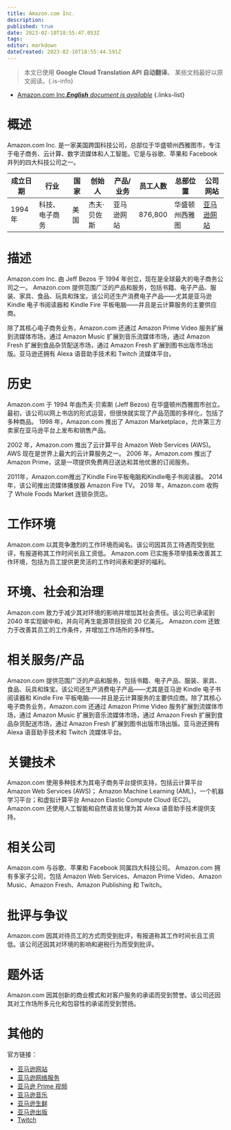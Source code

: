 ```yaml
---
title: Amazon.com Inc.
description: 
published: true
date: 2023-02-10T18:55:47.053Z
tags: 
editor: markdown
dateCreated: 2023-02-10T18:55:44.591Z
---
```


> 本文已使用 **Google Cloud Translation API 自动翻译**。
某些文档最好以原文阅读。{.is-info}



- [Amazon.com Inc.***English** document is available*](/en/Knowledge-base/Dictionary/Company/amazon-com-inc-)
{.links-list}


# 概述

Amazon.com Inc. 是一家美国跨国科技公司，总部位于华盛顿州西雅图市，专注于电子商务、云计算、数字流媒体和人工智能。它是与谷歌、苹果和 Facebook 并列的四大科技公司之一。

|成立日期 |行业 |国家 |创始人 |产品/业务 |员工人数 |总部位置 |公司网站 |
| ------------------ | ---------------------- | ---------- | -------------- | -------------- | ------------------ | ---------------------- | -------------- |
| 1994 年 |科技、电子商务 |美国 |杰夫·贝佐斯 |亚马逊网站 | 876,800 |华盛顿州西雅图 | [亚马逊网站](https://www.amazon.com) |

# 描述

Amazon.com Inc. 由 Jeff Bezos 于 1994 年创立，现在是全球最大的电子商务公司之一。 Amazon.com 提供范围广泛的产品和服务，包括书籍、电子产品、服装、家具、食品、玩具和珠宝。该公司还生产消费电子产品——尤其是亚马逊 Kindle 电子书阅读器和 Kindle Fire 平板电脑——并且是云计算服务的主要供应商。

除了其核心电子商务业务，Amazon.com 还通过 Amazon Prime Video 服务扩展到流媒体市场，通过 Amazon Music 扩展到音乐流媒体市场，通过 Amazon Fresh 扩展到食品杂货配送市场，通过 Amazon Fresh 扩展到图书出版市场出版。亚马逊还拥有 Alexa 语音助手技术和 Twitch 流媒体平台。

# 历史

Amazon.com 于 1994 年由杰夫·贝索斯 (Jeff Bezos) 在华盛顿州西雅图市创立。最初，该公司以网上书店的形式运营，但很快就实现了产品范围的多样化，包括了多种商品。 1998 年，Amazon.com 推出了 Amazon Marketplace，允许第三方卖家在亚马逊平台上发布和销售产品。

2002 年，Amazon.com 推出了云计算平台 Amazon Web Services (AWS)。 AWS 现在是世界上最大的云计算服务之一。 2006 年，Amazon.com 推出了 Amazon Prime，这是一项提供免费两日送达和其他优惠的订阅服务。

2011年，Amazon.com推出了Kindle Fire平板电脑和Kindle电子书阅读器。 2014 年，该公司推出流媒体播放器 Amazon Fire TV。 2018 年，Amazon.com 收购了 Whole Foods Market 连锁杂货店。

# 工作环境

Amazon.com 以其竞争激烈的工作环境而闻名。该公司因其员工待遇而受到批评，有报道称其工作时间长且工资低。 Amazon.com 已实施多项举措来改善其工作环境，包括为员工提供更灵活的工作时间表和更好的福利。

# 环境、社会和治理

Amazon.com 致力于减少其对环境的影响并增加其社会责任。该公司已承诺到 2040 年实现碳中和，并向可再生能源项目投资 20 亿美元。 Amazon.com 还致力于改善其员工的工作条件，并增加工作场所的多样性。

# 相关服务/产品

Amazon.com 提供范围广泛的产品和服务，包括书籍、电子产品、服装、家具、食品、玩具和珠宝。该公司还生产消费电子产品——尤其是亚马逊 Kindle 电子书阅读器和 Kindle Fire 平板电脑——并且是云计算服务的主要供应商。除了其核心电子商务业务，Amazon.com 还通过 Amazon Prime Video 服务扩展到流媒体市场，通过 Amazon Music 扩展到音乐流媒体市场，通过 Amazon Fresh 扩展到食品杂货配送市场，通过 Amazon Fresh 扩展到图书出版市场出版。亚马逊还拥有 Alexa 语音助手技术和 Twitch 流媒体平台。

# 关键技术

Amazon.com 使用多种技术为其电子商务平台提供支持，包括云计算平台 Amazon Web Services (AWS)； Amazon Machine Learning (AML)，一个机器学习平台；和虚拟计算平台 Amazon Elastic Compute Cloud (EC2)。 Amazon.com 还使用人工智能和自然语言处理为其 Alexa 语音助手技术提供支持。

# 相关公司

Amazon.com 与谷歌、苹果和 Facebook 同属四大科技公司。 Amazon.com 拥有多家子公司，包括 Amazon Web Services、Amazon Prime Video、Amazon Music、Amazon Fresh、Amazon Publishing 和 Twitch。

# 批评与争议

Amazon.com 因其对待员工的方式而受到批评，有报道称其工作时间长且工资低。该公司还因其对环境的影响和避税行为而受到批评。

# 题外话

Amazon.com 因其创新的商业模式和对客户服务的承诺而受到赞誉。该公司还因其对工作场所多元化和包容性的承诺而受到赞扬。

# 其他的

官方链接：
- [亚马逊网站](https://www.amazon.com)
- [亚马逊网络服务](https://aws.amazon.com)
- [亚马逊 Prime 视频](https://www.primevideo.com)
- [亚马逊音乐](https://music.amazon.com)
- [亚马逊生鲜](https://www.amazon.com/fresh)
- [亚马逊出版](https://www.amazon.com/publishing)
- [Twitch](https://www.twitch.tv)